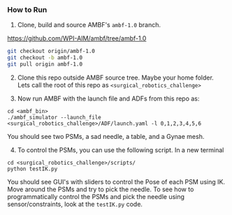 ### How to Run

1. Clone, build and source AMBF's `ambf-1.0` branch.

https://github.com/WPI-AIM/ambf/tree/ambf-1.0

```bash
git checkout origin/ambf-1.0
git checkout -b ambf-1.0
git pull origin ambf-1.0
```

2. Clone this repo outside AMBF source tree. Maybe your home folder.
Lets call the root of this repo as
`<surgical_robotics_challenge>`

3. Now run AMBF with the launch file and ADFs from this repo as:

```
cd <ambf_bin>
./ambf_simulator --launch_file <surgical_robotics_challenge>/ADF/launch.yaml -l 0,1,2,3,4,5,6
```

You should see two PSMs, a sad needle, a table, and a Gynae mesh.

4. To control the PSMs, you can use the following script. In a new terminal
```
cd <surgical_robotics_challenge>/scripts/
python testIK.py
```
You should see GUI's with sliders to control the Pose of each PSM using IK.
Move around the PSMs and try to pick the needle. To see how to programmatically
control the PSMs and pick the needle using sensor/constraints, look at the `testIK.py` code.
